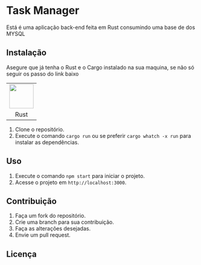# Task Manager


 Está é uma aplicação back-end feita em Rust consumindo uma base de dos MYSQL

## Instalação
Asegure que já tenha o Rust e o Cargo instalado na sua maquina, se não só seguir os passo do link baixo

<table>
<tr>
<td align="center"><a href="https://www.rust-lang.org/pt-BR/learn/get-started"  target="_blank"><img src="https://static-00.iconduck.com/assets.00/file-type-rust-icon-256x256-f81hgcmj.png" width="64" /></td>
</tr>
<tr>
<td align="center">Rust</td>
</tr>
</table>

1. Clone o repositório.
2. Execute o comando `cargo run` ou se preferir `cargo whatch -x run` para instalar as dependências.

## Uso

1. Execute o comando `npm start` para iniciar o projeto.
2. Acesse o projeto em `http://localhost:3000`.

## Contribuição

1. Faça um fork do repositório.
2. Crie uma branch para sua contribuição.
3. Faça as alterações desejadas.
4. Envie um pull request.

## Licença
